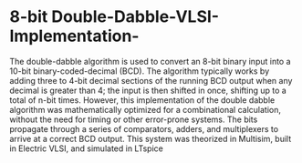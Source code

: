 # 8-bit Double-Dabble-VLSI-Implementation-

The double-dabble algorithm is used to convert an 8-bit binary input into a 10-bit binary-coded-decimal (BCD). The algorithm typically works by adding three to 4-bit decimal sections of the running BCD output when any decimal is greater than 4; the input is then shifted in once, shifting up to a total of n-bit times. However, this implementation of the double dabble algorithm was mathematically optimized for a combinational calculation, without the need for timing or other error-prone systems. The bits propagate through a series of comparators, adders, and multiplexers to arrive at a correct BCD output. This system was theorized in Multisim, built in Electric VLSI, and simulated in LTspice

